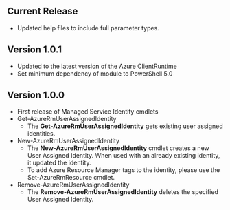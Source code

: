 <!--
    Please leave this section at the top of the change log.

    Changes for the current release should go under the section titled "Current Release", and should adhere to the following format:

    ## Current Release
    * Overview of change #1
        - Additional information about change #1
    * Overview of change #2
        - Additional information about change #2
        - Additional information about change #2
    * Overview of change #3
    * Overview of change #4
        - Additional information about change #4

    ## YYYY.MM.DD - Version X.Y.Z (Previous Release)
    * Overview of change #1
        - Additional information about change #1
-->
## Current Release
* Updated help files to include full parameter types.

## Version 1.0.1
* Updated to the latest version of the Azure ClientRuntime
* Set minimum dependency of module to PowerShell 5.0

## Version 1.0.0
* First release of Managed Service Identity cmdlets
* Get-AzureRmUserAssignedIdentity
    - The **Get-AzureRmUserAssignedIdentity** gets existing user assigned identities.
* New-AzureRmUserAssignedIdentity
    - The **New-AzureRmUserAssignedIdentity** cmdlet creates a new User Assigned Identity. When used with an already existing identity, it updated the identity.
    - To add Azure Resource Manager tags to the identity, please use the Set-AzureRmResource cmdlet.
* Remove-AzureRmUserAssignedIdentity
    - The **Remove-AzureRmUserAssignedIdentity** deletes the specified User Assigned Identity.
